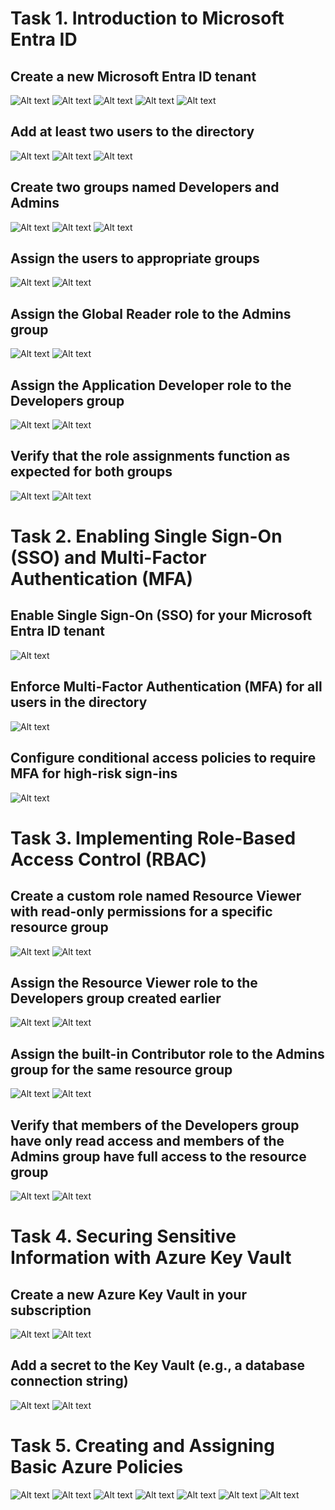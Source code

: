 # Task 1. Introduction to Microsoft Entra ID

## Create a new Microsoft Entra ID tenant
![Alt text](https://github.com/vladyslav-tkachuk3/CapgeminiEngineering/blob/7597956a62122b2338d7374a80c290146b1a00ba/Task%201.%20Introduction%20to%20Microsoft%20Entra%20ID/1.jpg)
![Alt text](https://github.com/vladyslav-tkachuk3/CapgeminiEngineering/blob/7597956a62122b2338d7374a80c290146b1a00ba/Task%201.%20Introduction%20to%20Microsoft%20Entra%20ID/2.jpg)
![Alt text](https://github.com/vladyslav-tkachuk3/CapgeminiEngineering/blob/7597956a62122b2338d7374a80c290146b1a00ba/Task%201.%20Introduction%20to%20Microsoft%20Entra%20ID/3.jpg)
![Alt text](https://github.com/vladyslav-tkachuk3/CapgeminiEngineering/blob/7597956a62122b2338d7374a80c290146b1a00ba/Task%201.%20Introduction%20to%20Microsoft%20Entra%20ID/4.jpg)
![Alt text](https://github.com/vladyslav-tkachuk3/CapgeminiEngineering/blob/7597956a62122b2338d7374a80c290146b1a00ba/Task%201.%20Introduction%20to%20Microsoft%20Entra%20ID/5.jpg)
## Add at least two users to the directory
![Alt text](https://github.com/vladyslav-tkachuk3/CapgeminiEngineering/blob/7597956a62122b2338d7374a80c290146b1a00ba/Task%201.%20Introduction%20to%20Microsoft%20Entra%20ID/6.jpg)
![Alt text](https://github.com/vladyslav-tkachuk3/CapgeminiEngineering/blob/7597956a62122b2338d7374a80c290146b1a00ba/Task%201.%20Introduction%20to%20Microsoft%20Entra%20ID/7.jpg)
![Alt text](https://github.com/vladyslav-tkachuk3/CapgeminiEngineering/blob/7597956a62122b2338d7374a80c290146b1a00ba/Task%201.%20Introduction%20to%20Microsoft%20Entra%20ID/8.jpg)
## Create two groups named Developers and Admins
![Alt text](https://github.com/vladyslav-tkachuk3/CapgeminiEngineering/blob/7597956a62122b2338d7374a80c290146b1a00ba/Task%201.%20Introduction%20to%20Microsoft%20Entra%20ID/9.jpg)
![Alt text](https://github.com/vladyslav-tkachuk3/CapgeminiEngineering/blob/7597956a62122b2338d7374a80c290146b1a00ba/Task%201.%20Introduction%20to%20Microsoft%20Entra%20ID/10.jpg)
![Alt text](https://github.com/vladyslav-tkachuk3/CapgeminiEngineering/blob/7597956a62122b2338d7374a80c290146b1a00ba/Task%201.%20Introduction%20to%20Microsoft%20Entra%20ID/11.jpg)
## Assign the users to appropriate groups
![Alt text](https://github.com/vladyslav-tkachuk3/CapgeminiEngineering/blob/7597956a62122b2338d7374a80c290146b1a00ba/Task%201.%20Introduction%20to%20Microsoft%20Entra%20ID/12.jpg)
![Alt text](https://github.com/vladyslav-tkachuk3/CapgeminiEngineering/blob/7597956a62122b2338d7374a80c290146b1a00ba/Task%201.%20Introduction%20to%20Microsoft%20Entra%20ID/13.jpg)
## Assign the Global Reader role to the Admins group
![Alt text](https://github.com/vladyslav-tkachuk3/CapgeminiEngineering/blob/7597956a62122b2338d7374a80c290146b1a00ba/Task%201.%20Introduction%20to%20Microsoft%20Entra%20ID/14.jpg)
![Alt text](https://github.com/vladyslav-tkachuk3/CapgeminiEngineering/blob/7597956a62122b2338d7374a80c290146b1a00ba/Task%201.%20Introduction%20to%20Microsoft%20Entra%20ID/15.jpg)
## Assign the Application Developer role to the Developers group
![Alt text](https://github.com/vladyslav-tkachuk3/CapgeminiEngineering/blob/7597956a62122b2338d7374a80c290146b1a00ba/Task%201.%20Introduction%20to%20Microsoft%20Entra%20ID/16.jpg)
![Alt text](https://github.com/vladyslav-tkachuk3/CapgeminiEngineering/blob/7597956a62122b2338d7374a80c290146b1a00ba/Task%201.%20Introduction%20to%20Microsoft%20Entra%20ID/17.jpg)
## Verify that the role assignments function as expected for both groups
![Alt text](https://github.com/vladyslav-tkachuk3/CapgeminiEngineering/blob/0dc2747169f52fb6488bb957793eeff05deea63d/Task%201.%20Introduction%20to%20Microsoft%20Entra%20ID/18.jpg)
![Alt text](https://github.com/vladyslav-tkachuk3/CapgeminiEngineering/blob/0dc2747169f52fb6488bb957793eeff05deea63d/Task%201.%20Introduction%20to%20Microsoft%20Entra%20ID/19.jpg)

# Task 2. Enabling Single Sign-On (SSO) and Multi-Factor Authentication (MFA)
## Enable Single Sign-On (SSO) for your Microsoft Entra ID tenant
![Alt text](https://github.com/vladyslav-tkachuk3/CapgeminiEngineering/blob/85a1b43b439621ec480cac956e737f0888a40cd4/Task%202.%20Enabling%20Single%20Sign-On%20(SSO)%20and%20Multi-Factor%20Authentication%20(MFA)/1.jpg)
## Enforce Multi-Factor Authentication (MFA) for all users in the directory
![Alt text](https://github.com/vladyslav-tkachuk3/CapgeminiEngineering/blob/85a1b43b439621ec480cac956e737f0888a40cd4/Task%202.%20Enabling%20Single%20Sign-On%20(SSO)%20and%20Multi-Factor%20Authentication%20(MFA)/2.jpg)
## Configure conditional access policies to require MFA for high-risk sign-ins
![Alt text](https://github.com/vladyslav-tkachuk3/CapgeminiEngineering/blob/85a1b43b439621ec480cac956e737f0888a40cd4/Task%202.%20Enabling%20Single%20Sign-On%20(SSO)%20and%20Multi-Factor%20Authentication%20(MFA)/3.jpg)


# Task 3. Implementing Role-Based Access Control (RBAC)
## Create a custom role named Resource Viewer with read-only permissions for a specific resource group
![Alt text](https://github.com/vladyslav-tkachuk3/CapgeminiEngineering/blob/2426beab198c1e4a7b8ec72ed6ca38c4bf443836/Task%203.%20Implementing%20Role-Based%20Access%20Control%20(RBAC)/1.jpg)
![Alt text](https://github.com/vladyslav-tkachuk3/CapgeminiEngineering/blob/2426beab198c1e4a7b8ec72ed6ca38c4bf443836/Task%203.%20Implementing%20Role-Based%20Access%20Control%20(RBAC)/2.jpg)
## Assign the Resource Viewer role to the Developers group created earlier
![Alt text](https://github.com/vladyslav-tkachuk3/CapgeminiEngineering/blob/2426beab198c1e4a7b8ec72ed6ca38c4bf443836/Task%203.%20Implementing%20Role-Based%20Access%20Control%20(RBAC)/3.jpg)
![Alt text](https://github.com/vladyslav-tkachuk3/CapgeminiEngineering/blob/2426beab198c1e4a7b8ec72ed6ca38c4bf443836/Task%203.%20Implementing%20Role-Based%20Access%20Control%20(RBAC)/4.jpg)
## Assign the built-in Contributor role to the Admins group for the same resource group
![Alt text](https://github.com/vladyslav-tkachuk3/CapgeminiEngineering/blob/2426beab198c1e4a7b8ec72ed6ca38c4bf443836/Task%203.%20Implementing%20Role-Based%20Access%20Control%20(RBAC)/5.jpg)
![Alt text](https://github.com/vladyslav-tkachuk3/CapgeminiEngineering/blob/2426beab198c1e4a7b8ec72ed6ca38c4bf443836/Task%203.%20Implementing%20Role-Based%20Access%20Control%20(RBAC)/6.jpg)
## Verify that members of the Developers group have only read access and members of the Admins group have full access to the resource group
![Alt text](https://github.com/vladyslav-tkachuk3/CapgeminiEngineering/blob/2426beab198c1e4a7b8ec72ed6ca38c4bf443836/Task%203.%20Implementing%20Role-Based%20Access%20Control%20(RBAC)/7.jpg)
![Alt text](https://github.com/vladyslav-tkachuk3/CapgeminiEngineering/blob/2426beab198c1e4a7b8ec72ed6ca38c4bf443836/Task%203.%20Implementing%20Role-Based%20Access%20Control%20(RBAC)/8.jpg)

# Task 4. Securing Sensitive Information with Azure Key Vault
## Create a new Azure Key Vault in your subscription
![Alt text](https://github.com/vladyslav-tkachuk3/CapgeminiEngineering/blob/010a725e968c8e0afc1edab5af9a548888d3d96b/Task%204.%20Securing%20Sensitive%20Information%20with%20Azure%20Key%20Vault/1.jpg)
![Alt text](https://github.com/vladyslav-tkachuk3/CapgeminiEngineering/blob/010a725e968c8e0afc1edab5af9a548888d3d96b/Task%204.%20Securing%20Sensitive%20Information%20with%20Azure%20Key%20Vault/2.jpg)
## Add a secret to the Key Vault (e.g., a database connection string)
![Alt text](https://github.com/vladyslav-tkachuk3/CapgeminiEngineering/blob/010a725e968c8e0afc1edab5af9a548888d3d96b/Task%204.%20Securing%20Sensitive%20Information%20with%20Azure%20Key%20Vault/3.jpg)
![Alt text](https://github.com/vladyslav-tkachuk3/CapgeminiEngineering/blob/010a725e968c8e0afc1edab5af9a548888d3d96b/Task%204.%20Securing%20Sensitive%20Information%20with%20Azure%20Key%20Vault/4.jpg)

# Task 5. Creating and Assigning Basic Azure Policies
![Alt text](https://github.com/vladyslav-tkachuk3/CapgeminiEngineering/blob/4964edc2f187c884b352a8dbd957638e1d121ee9/Task%205.%20Creating%20and%20Assigning%20Basic%20Azure%20Policies/1.jpg)
![Alt text](https://github.com/vladyslav-tkachuk3/CapgeminiEngineering/blob/4964edc2f187c884b352a8dbd957638e1d121ee9/Task%205.%20Creating%20and%20Assigning%20Basic%20Azure%20Policies/2.jpg)
![Alt text](https://github.com/vladyslav-tkachuk3/CapgeminiEngineering/blob/4964edc2f187c884b352a8dbd957638e1d121ee9/Task%205.%20Creating%20and%20Assigning%20Basic%20Azure%20Policies/3.jpg)
![Alt text](https://github.com/vladyslav-tkachuk3/CapgeminiEngineering/blob/4964edc2f187c884b352a8dbd957638e1d121ee9/Task%205.%20Creating%20and%20Assigning%20Basic%20Azure%20Policies/4.jpg)
![Alt text](https://github.com/vladyslav-tkachuk3/CapgeminiEngineering/blob/4964edc2f187c884b352a8dbd957638e1d121ee9/Task%205.%20Creating%20and%20Assigning%20Basic%20Azure%20Policies/5.jpg)
![Alt text](https://github.com/vladyslav-tkachuk3/CapgeminiEngineering/blob/4964edc2f187c884b352a8dbd957638e1d121ee9/Task%205.%20Creating%20and%20Assigning%20Basic%20Azure%20Policies/6.jpg)
![Alt text](https://github.com/vladyslav-tkachuk3/CapgeminiEngineering/blob/4964edc2f187c884b352a8dbd957638e1d121ee9/Task%205.%20Creating%20and%20Assigning%20Basic%20Azure%20Policies/7.jpg)


